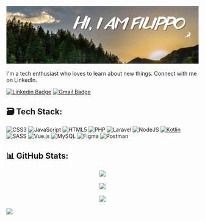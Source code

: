 ![Header image](https://github.com/TartagliaFilippo/TartagliaFilippo/blob/main/assets/copertina.png)

I'm a tech enthusiast who loves to learn about new things. Connect with me on LinkedIn.

[![Linkedin Badge](https://img.shields.io/badge/-LinkedIn-blue?style=flat-square&logo=Linkedin&logoColor=white&link=https://www.linkedin.com/in/filippo-tartaglia/)](https://www.linkedin.com/in/filippo-tartaglia/)
[![Gmail Badge](https://img.shields.io/badge/-Gmail-d14836?style=flat-square&logo=Gmail&logoColor=white&link=mail@pippotartaglia@gmail.com)](mailto:mail@pippotartaglia@gmail.com)

## 🗃️ Tech Stack:

![CSS3](https://img.shields.io/badge/css3-%231572B6.svg?style=plastic&logo=css3&logoColor=white) ![JavaScript](https://img.shields.io/badge/javascript-%23323330.svg?style=plastic&logo=javascript&logoColor=%23F7DF1E) ![HTML5](https://img.shields.io/badge/html5-%23E34F26.svg?style=plastic&logo=html5&logoColor=white) ![PHP](https://img.shields.io/badge/php-%23777BB4.svg?style=plastic&logo=php&logoColor=white) ![Laravel](https://img.shields.io/badge/laravel-%23FF2D20.svg?style=plastic&logo=laravel&logoColor=white) ![NodeJS](https://img.shields.io/badge/node.js-6DA55F?style=plastic&logo=node.js&logoColor=white) [![Kotlin](https://img.shields.io/badge/Kotlin-%237F52FF.svg?logo=kotlin&logoColor=white)](#) ![SASS](https://img.shields.io/badge/SASS-hotpink.svg?style=plastic&logo=SASS&logoColor=white) ![Vue.js](https://img.shields.io/badge/vuejs-%2335495e.svg?style=plastic&logo=vuedotjs&logoColor=%234FC08D) ![MySQL](https://img.shields.io/badge/mysql-%2300f.svg?style=plastic&logo=mysql&logoColor=white) ![Figma](https://img.shields.io/badge/figma-%23F24E1E.svg?style=plastic&logo=figma&logoColor=white) ![Postman](https://img.shields.io/badge/Postman-FF6C37?style=plastic&logo=postman&logoColor=white)

## 📊 GitHub Stats:

<div align="center">
  
![](https://github-readme-stats.vercel.app/api?username=TartagliaFilippo)

</div>

<div align="center">

![](https://github-readme-streak-stats.herokuapp.com/?user=TartagliaFilippo)

</div>

<div align="center">

![](https://github-readme-stats.vercel.app/api/top-langs/?username=TartagliaFilippo)

</div>

[![](https://visitcount.itsvg.in/api?id=TartagliaFilippo)](https://visitcount.itsvg.in)
